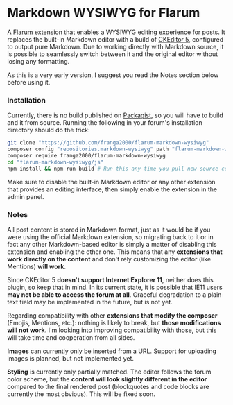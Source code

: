# Markdown WYSIWYG for Flarum

A [Flarum](http://flarum.org) extension that enables a WYSIWYG editing experience for posts. It replaces the built-in Markdown editor with a build of [CKEditor 5](https://github.com/ckeditor/ckeditor5), configured to output pure Markdown. Due to working directly with Markdown source, it is possible to seamlessly switch between it and the original editor without losing any formatting.

As this is a very early version, I suggest you read the Notes section below before using it.

### Installation

Currently, there is no build published on [Packagist](https://packagist.org), so you will have to build and it from source. Running the following in your forum's installation directory should do the trick:

```bash
git clone "https://github.com/franga2000/flarum-markdown-wysiwyg"
composer config "repositories.markdown-wysiwyg" path "flarum-markdown-wysiwyg"
composer require franga2000/flarum-markdown-wysiwyg
cd "flarum-markdown-wysiwyg/js"
npm install && npm run build # Run this any time you pull new source code
```

Make sure to disable the built-in Markdown editor or any other extension that provides an editing interface, then simply enable the extension in the admin panel.

### Notes

All post content is stored in Markdown format, just as it would be if you were using the official Markdown extension, so migrating back to it or in fact any other Markdown-based editor is simply a matter of disabling this extension and enabling the other one. This means that any **extensions that work directly on the content** and don't rely customizing the editor (like Mentions) **will work**.

Since CKEditor 5 **doesn't support Internet Explorer 11**, neither does this plugin, so keep that in mind. In its current state, it is possible that IE11 users **may not be able to access the forum at all**. Graceful degradation to a plain text field may be implemented in the future, but is not yet.

Regarding compatibility with other **extensions that modify the composer** (Emojis, Mentions, etc.): nothing is likely to break, but **those modifications will not work**. I'm looking into improving compatibility with those, but this will take time and cooperation from all sides.

**Images** can currently only be inserted from a URL. Support for uploading images is planned, but not implemented yet.

**Styling** is currently only partially matched. The editor follows the forum color scheme, but the **content will look slightly different in the editor** compared to the final rendered post (blockquotes and code blocks are currently the most obvious). This will be fixed soon.
